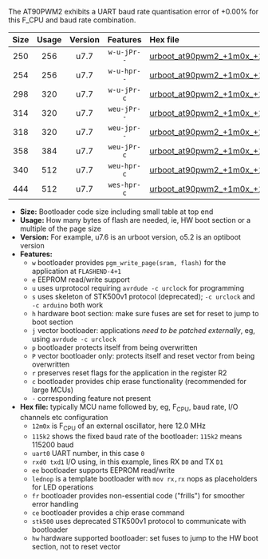 The AT90PWM2 exhibits a UART baud rate quantisation error of +0.00% for this F_CPU and baud rate combination.

|Size|Usage|Version|Features|Hex file|
|:-:|:-:|:-:|:-:|:--|
|250|256|u7.7|`w-u-jPr--`|[urboot_at90pwm2_+1m0x_+125k0_uart0_rxd4_txd3_lednop.hex](https://raw.githubusercontent.com/stefanrueger/urboot.hex/main/mcus/at90pwm2/external_oscillator/fcpu_+1m0x/br_+125k0/urboot_at90pwm2_+1m0x_+125k0_uart0_rxd4_txd3_lednop.hex)|
|254|256|u7.7|`w-u-hpr--`|[urboot_at90pwm2_+1m0x_+125k0_uart0_rxd4_txd3_lednop_fr_hw.hex](https://raw.githubusercontent.com/stefanrueger/urboot.hex/main/mcus/at90pwm2/external_oscillator/fcpu_+1m0x/br_+125k0/urboot_at90pwm2_+1m0x_+125k0_uart0_rxd4_txd3_lednop_fr_hw.hex)|
|298|320|u7.7|`w-u-jPr-c`|[urboot_at90pwm2_+1m0x_+125k0_uart0_rxd4_txd3_lednop_fr_ce.hex](https://raw.githubusercontent.com/stefanrueger/urboot.hex/main/mcus/at90pwm2/external_oscillator/fcpu_+1m0x/br_+125k0/urboot_at90pwm2_+1m0x_+125k0_uart0_rxd4_txd3_lednop_fr_ce.hex)|
|314|320|u7.7|`weu-jPr--`|[urboot_at90pwm2_+1m0x_+125k0_uart0_rxd4_txd3_ee_lednop.hex](https://raw.githubusercontent.com/stefanrueger/urboot.hex/main/mcus/at90pwm2/external_oscillator/fcpu_+1m0x/br_+125k0/urboot_at90pwm2_+1m0x_+125k0_uart0_rxd4_txd3_ee_lednop.hex)|
|318|320|u7.7|`weu-jpr--`|[urboot_at90pwm2_+1m0x_+125k0_uart0_rxd4_txd3_ee_lednop_fr.hex](https://raw.githubusercontent.com/stefanrueger/urboot.hex/main/mcus/at90pwm2/external_oscillator/fcpu_+1m0x/br_+125k0/urboot_at90pwm2_+1m0x_+125k0_uart0_rxd4_txd3_ee_lednop_fr.hex)|
|358|384|u7.7|`weu-jPr-c`|[urboot_at90pwm2_+1m0x_+125k0_uart0_rxd4_txd3_ee_lednop_fr_ce.hex](https://raw.githubusercontent.com/stefanrueger/urboot.hex/main/mcus/at90pwm2/external_oscillator/fcpu_+1m0x/br_+125k0/urboot_at90pwm2_+1m0x_+125k0_uart0_rxd4_txd3_ee_lednop_fr_ce.hex)|
|340|512|u7.7|`weu-hpr-c`|[urboot_at90pwm2_+1m0x_+125k0_uart0_rxd4_txd3_ee_lednop_fr_ce_hw.hex](https://raw.githubusercontent.com/stefanrueger/urboot.hex/main/mcus/at90pwm2/external_oscillator/fcpu_+1m0x/br_+125k0/urboot_at90pwm2_+1m0x_+125k0_uart0_rxd4_txd3_ee_lednop_fr_ce_hw.hex)|
|444|512|u7.7|`wes-hpr-c`|[urboot_at90pwm2_+1m0x_+125k0_uart0_rxd4_txd3_ee_lednop_fr_ce_stk500_hw.hex](https://raw.githubusercontent.com/stefanrueger/urboot.hex/main/mcus/at90pwm2/external_oscillator/fcpu_+1m0x/br_+125k0/urboot_at90pwm2_+1m0x_+125k0_uart0_rxd4_txd3_ee_lednop_fr_ce_stk500_hw.hex)|

- **Size:** Bootloader code size including small table at top end
- **Usage:** How many bytes of flash are needed, ie, HW boot section or a multiple of the page size
- **Version:** For example, u7.6 is an urboot version, o5.2 is an optiboot version
- **Features:**
  + `w` bootloader provides `pgm_write_page(sram, flash)` for the application at `FLASHEND-4+1`
  + `e` EEPROM read/write support
  + `u` uses urprotocol requiring `avrdude -c urclock` for programming
  + `s` uses skeleton of STK500v1 protocol (deprecated); `-c urclock` and `-c arduino` both work
  + `h` hardware boot section: make sure fuses are set for reset to jump to boot section
  + `j` vector bootloader: applications *need to be patched externally*, eg, using `avrdude -c urclock`
  + `p` bootloader protects itself from being overwritten
  + `P` vector bootloader only: protects itself and reset vector from being overwritten
  + `r` preserves reset flags for the application in the register R2
  + `c` bootloader provides chip erase functionality (recommended for large MCUs)
  + `-` corresponding feature not present
- **Hex file:** typically MCU name followed by, eg, F<sub>CPU</sub>, baud rate, I/O channels etc configuration
  + `12m0x` is F<sub>CPU</sub> of an external oscillator, here 12.0 MHz
  + `115k2` shows the fixed baud rate of the bootloader: `115k2` means 115200 baud
  + `uart0` UART number, in this case `0`
  + `rxd0 txd1` I/O using, in this example, lines RX `D0` and TX `D1`
  + `ee` bootloader supports EEPROM read/write
  + `lednop` is a template bootloader with `mov rx,rx` nops as placeholders for LED operations
  + `fr` bootloader provides non-essential code ("frills") for smoother error handling
  + `ce` bootloader provides a chip erase command
  + `stk500` uses deprecated STK500v1 protocol to communicate with bootloader
  + `hw` hardware supported bootloader: set fuses to jump to the HW boot section, not to reset vector

